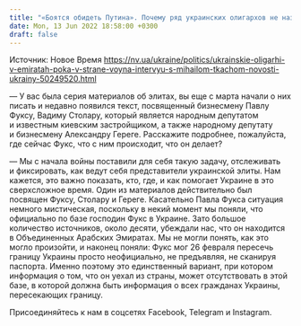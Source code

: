 ```yaml
---
title: "«Боятся обидеть Путина». Почему ряд украинских олигархов не называет россию агрессором и зачем они продают собственные самолеты — журналист"
date: Mon, 13 Jun 2022 18:58:00 +0300
draft: false
---
```

Источник: Новое Время https://nv.ua/ukraine/politics/ukrainskie-oligarhi-v-emiratah-poka-v-strane-voyna-intervyu-s-mihailom-tkachom-novosti-ukrainy-50249520.html


— У вас была серия материалов об элитах, вы еще с марта начали о них писать и недавно появился текст, посвященный бизнесмену Павлу Фуксу, Вадиму Столару, который является народным депутатом и известным киевским застройщиком, а также народному депутату и бизнесмену Александру Гереге. Расскажите подробнее, пожалуйста, где сейчас Фукс, что с ним происходит, что он делает?

— Мы с начала войны поставили для себя такую задачу, отслеживать и фиксировать, как ведут себя представители украинской элиты. Нам кажется, это важно показать, кто, где, и как помогает Украине в это сверхсложное время. Один из материалов действительно был посвящен Фуксу, Столару и Гереге. Касательно Павла Фукса ситуация немного мистическая, поскольку в некий момент мы поняли, что официально по базе господин Фукс в Украине. Зато большое количество источников, около десяти, убеждали нас, что он находится в Объединенных Арабских Эмиратах. Мы не могли понять, как это могло произойти, и наконец поняли: Фукс мог 26 февраля пересечь границу Украины просто неофициально, не предъявляя, не сканируя паспорта. Именно поэтому это единственный вариант, при котором информация о том, что он уехал из страны, может отсутствовать в этой базе, в которой должна быть информация о всех гражданах Украины, пересекающих границу.

Присоединяйтесь к нам в соцсетях Facebook, Telegram и Instagram.
